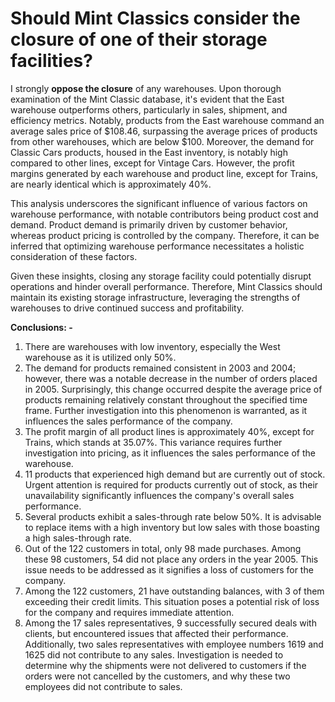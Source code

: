 # Should Mint Classics consider the closure of one of their storage facilities?
I strongly **oppose the closure** of any warehouses. Upon thorough examination of the Mint Classic database, it's evident that the East warehouse outperforms others, particularly in sales, shipment, and efficiency metrics. Notably, products from the East warehouse command an average sales price of $108.46, surpassing the average prices of products from other warehouses, which are below $100. Moreover, the demand for Classic Cars products, housed in the East inventory, is notably high compared to other lines, except for Vintage Cars. However, the profit margins generated by each warehouse and product line, except for Trains, are nearly identical which is approximately 40%.

This analysis underscores the significant influence of various factors on warehouse performance, with notable contributors being product cost and demand. Product demand is primarily driven by customer behavior, whereas product pricing is controlled by the company. Therefore, it can be inferred that optimizing warehouse performance necessitates a holistic consideration of these factors.

Given these insights, closing any storage facility could potentially disrupt operations and hinder overall performance. Therefore, Mint Classics should maintain its existing storage infrastructure, leveraging the strengths of warehouses to drive continued success and profitability.




**Conclusions: -**
1. There are warehouses with low inventory, especially the West warehouse as it is utilized only 50%.
2. The demand for products remained consistent in 2003 and 2004; however, there was a notable decrease in the number of orders placed in 2005. Surprisingly, this change occurred despite the average price of products remaining relatively constant throughout the specified time frame. Further investigation into this phenomenon is warranted, as it influences the sales performance of the company.
3. The profit margin of all product lines is approximately 40%, except for Trains, which stands at 35.07%. This variance requires further investigation into pricing, as it influences the sales performance of the warehouse.
4. 11 products that experienced high demand but are currently out of stock. Urgent attention is required for products currently out of stock, as their unavailability significantly influences the company's overall sales performance.
5. Several products exhibit a sales-through rate below 50%. It is advisable to replace items with a high inventory but low sales with those boasting a high sales-through rate. 
6. Out of the 122 customers in total, only 98 made purchases. Among these 98 customers, 54 did not place any orders in the year 2005. This issue needs to be addressed as it signifies a loss of customers for the company.
7. Among the 122 customers, 21 have outstanding balances, with 3 of them exceeding their credit limits. This situation poses a potential risk of loss for the company and requires immediate attention.
8. Among the 17 sales representatives, 9 successfully secured deals with clients, but encountered issues that affected their performance. Additionally, two sales representatives with employee numbers 1619 and 1625 did not contribute to any sales. Investigation is needed to determine why the shipments were not delivered to customers if the orders were not cancelled by the customers, and why these two employees did not contribute to sales.
